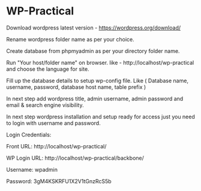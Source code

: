 # WP-Practical

Download wordpress latest version - https://wordpress.org/download/

Rename wordpress folder name as per your choice.

Create database from phpmyadmin as per your directory folder name.

Run "Your host/folder name" on browser. like - http://localhost/wp-practical and choose the language for site.

Fill up the database details to setup wp-config file. Like ( Database name, username, password, database host name,  table prefix )

In next step add wordpress title, admin username, admin password and email & search engine visibility.

In next step wordpress installation and setup ready for access just you need to login with username and password.

Login Credentials:

Front URL: http://localhost/wp-practical/

WP Login URL: http://localhost/wp-practical/backbone/

Username: wpadmin

Password: 3gM4KSKRFU1X2V1tGnzRcS5b
